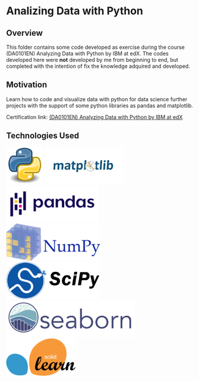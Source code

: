 # Analizing Data with Python
## Overview
This folder contains some code developed as exercise during the course (DA0101EN) Analyzing Data with Python by IBM at edX.
The codes developed here were **not** developed by me from beginning to end, but completed with the intention of fix the knowledge adquired and developed.

## Motivation
Learn how to code and visualize data with python for data science further projects with the support of some python libraries as pandas and matplotlib.

Certification link:
[(DA0101EN) Analyzing Data with Python by IBM at edX](https://courses.edx.org/certificates/e57aab6bf4934f42bed98eed52d64244)

## Technologies Used
<img src="/images/python.png" height="100"> <img src="/images/matplotlib.jpeg" height="100"> <img src="/images/pandas.png" height="100"> <img src="/images/numpy.png" height="100">
 <img src="/images/scipy.png" height="100">  <img src="/images/seaborn.png" height="100"> <img src="/images/sklearn.png" height="100">




